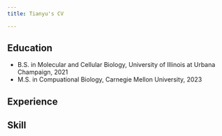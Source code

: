 ```yaml
---
title: Tianyu's CV

---
```


## Education
* B.S. in Molecular and Cellular Biology, University of Illinois at Urbana Champaign, 2021
* M.S. in Compuational Biology, Carnegie Mellon University, 2023

## Experience

## Skill